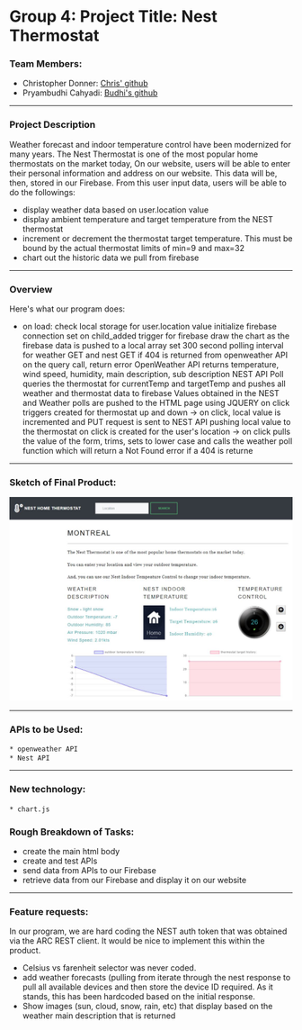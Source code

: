 # Group 4: Project Title: Nest Thermostat

### Team Members:
- Christopher Donner: [Chris' github](https://github.com/tiger2877)
- Pryambudhi Cahyadi: [Budhi's github](https://github.com/christopherdonner/)

- - -

### Project Description
Weather forecast and indoor temperature control have been modernized for many years.
The Nest Thermostat is one of the most popular home thermostats on the market today, 
On our website, users will be able to enter their personal information and address on our website.
This data will be, then, stored in our Firebase.
From this user input data, users will be able to do the followings:
* display weather data based on user.location value
* display ambient temperature and target temperature from the NEST thermostat
* increment or decrement the thermostat target temperature. This must be bound by the actual thermostat limits of min=9 and max=32
* chart out the historic data we pull from firebase

- - -

### Overview
Here's what our program does:
* on load:
check local storage for user.location value
initialize firebase connection
set on child_added trigger for firebase
draw the chart as the firebase data is pushed to a local array
set 300 second polling interval for weather GET and nest GET
if 404 is returned from openweather API on the query call, return error
OpenWeather API returns temperature, wind speed, humidity, main description, sub description
NEST API Poll queries the thermostat for currentTemp and targetTemp and pushes all weather and thermostat data to firebase
Values obtained in the NEST and Weather polls are pushed to the HTML page using JQUERY
on click triggers created for thermostat up and down -> on click, local value is incremented and PUT request is sent to NEST API pushing local value to the thermostat
on click is created for the user's location -> on click pulls the value of the form, trims, sets to lower case and calls the weather poll function which will return a Not Found error if a 404 is returne

- - -

### Sketch of Final Product: 
![Nest Thermostat Project](.\assets\images\snapshot.jpg)

- - -

### APIs to be Used:
    * openweather API
    * Nest API
    
 - - -  
 ### New technology:
    * chart.js
    
### Rough Breakdown of Tasks:
* create the main html body
* create and test APIs
* send data from APIs to our Firebase
* retrieve data from our Firebase and display it on our website

- - -

### Feature requests:

In our program, we are hard coding the NEST auth token that was obtained via the ARC REST client. It would be nice to implement this within the product.
* Celsius vs farenheit selector was never coded.
* add weather forecasts (pulling from iterate through the nest response to pull all available devices and then store the device ID required. As it stands, this has been hardcoded based on the initial response.
* Show images (sun, cloud, snow, rain, etc) that display based on the weather main description that is returned
